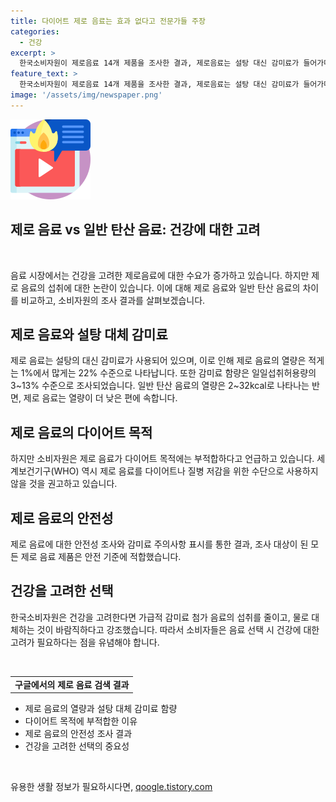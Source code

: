 ```yaml
---
title: 다이어트 제로 음료는 효과 없다고 전문가들 주장
categories:
  - 건강
excerpt: >
  한국소비자원이 제로음료 14개 제품을 조사한 결과, 제로음료는 설탕 대신 감미료가 들어가며, 감미료 함량이 일일섭취허용량의 3~13% 수준으로 나타났다. 또한, 제로음료의 열량은 일반 탄산 음료보다 적게는 1%, 많게는 22% 수준으로 확인됐지만, 다이어트 목적에는 적합하지 않다는 지적이 나왔다. 세계보건기구는 제로음료를 다이어트 수단으로 권장하지 않으며, 소비자원은 건강을 생각한다면 물로 대체하는 것이 바람직하다고 강조했다. 모든 제로음료 제품이 안전성 시험과 감미료 주의사항 표시 기준을 만족했다는 점도 밝혀졌다.
feature_text: >
  한국소비자원이 제로음료 14개 제품을 조사한 결과, 제로음료는 설탕 대신 감미료가 들어가며, 감미료 함량이 일일섭취허용량의 3~13% 수준으로 나타났다. 또한, 제로음료의 열량은 일반 탄산 음료보다 적게는 1%, 많게는 22% 수준으로 확인됐지만, 다이어트 목적에는 적합하지 않다는 지적이 나왔다. 세계보건기구는 제로음료를 다이어트 수단으로 권장하지 않으며, 소비자원은 건강을 생각한다면 물로 대체하는 것이 바람직하다고 강조했다. 모든 제로음료 제품이 안전성 시험과 감미료 주의사항 표시 기준을 만족했다는 점도 밝혀졌다.
image: '/assets/img/newspaper.png'
---
```


<p><img src="/assets/img/news.png" alt="rentncar 속보" /></p>

<h2>제로 음료 vs 일반 탄산 음료: 건강에 대한 고려</h2>

<p data-ke-size="size16">&nbsp;</p>

<p>음료 시장에서는 건강을 고려한 제로음료에 대한 수요가 증가하고 있습니다. 하지만 제로 음료의 섭취에 대한 논란이 있습니다. 이에 대해 제로 음료와 일반 탄산 음료의 차이를 비교하고, 소비자원의 조사 결과를 살펴보겠습니다.</p>

<h2>제로 음료와 설탕 대체 감미료</h2>

<p>제로 음료는 설탕의 대신 감미료가 사용되어 있으며, 이로 인해 제로 음료의 열량은 적게는 1%에서 많게는 22% 수준으로 나타납니다. 또한 감미료 함량은 일일섭취허용량의 3~13% 수준으로 조사되었습니다. 일반 탄산 음료의 열량은 2~32kcal로 나타나는 반면, 제로 음료는 열량이 더 낮은 편에 속합니다.</p>

<h2>제로 음료의 다이어트 목적</h2>

<p>하지만 소비자원은 제로 음료가 다이어트 목적에는 부적합하다고 언급하고 있습니다. 세계보건기구(WHO) 역시 제로 음료를 다이어트나 질병 저감을 위한 수단으로 사용하지 않을 것을 권고하고 있습니다.</p>

<h2>제로 음료의 안전성</h2>

<p>제로 음료에 대한 안전성 조사와 감미료 주의사항 표시를 통한 결과, 조사 대상이 된 모든 제로 음료 제품은 안전 기준에 적합했습니다.</p>

<h2>건강을 고려한 선택</h2>

<p>한국소비자원은 건강을 고려한다면 가급적 감미료 첨가 음료의 섭취를 줄이고, 물로 대체하는 것이 바람직하다고 강조했습니다. 따라서 소비자들은 음료 선택 시 건강에 대한 고려가 필요하다는 점을 유념해야 합니다.</p>

<p data-ke-size="size16">&nbsp;</p>

<table>
   <tbody>
      <tr>
         <td style="text-align: center; height: 17px;"><b>구글에서의 제로 음료 검색 결과</b></td>
      </tr>
   </tbody>
</table>

<ul>
   <li>제로 음료의 열량과 설탕 대체 감미료 함량</li>
   <li>다이어트 목적에 부적합한 이유</li>
   <li>제로 음료의 안전성 조사 결과</li>
   <li>건강을 고려한 선택의 중요성</li>
</ul>

<p data-ke-size="size16">&nbsp;</p>
유용한 생활 정보가 필요하시다면, <a href="https://qoogle.tistory.com" rel="dofollow">qoogle.tistory.com</a>


